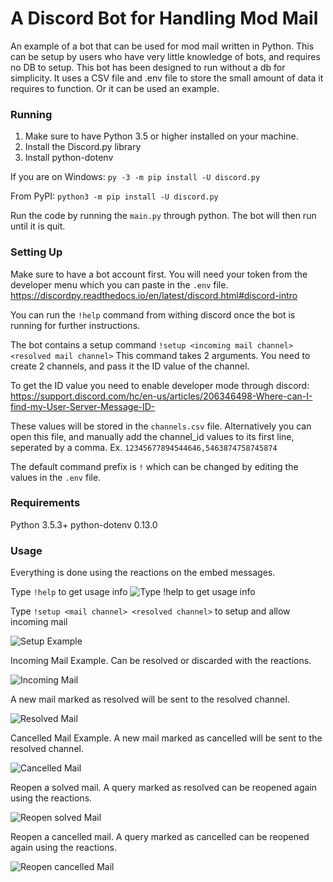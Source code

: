 # A Discord Bot for Handling Mod Mail

An example of a bot that can be used for mod mail written in Python. This can be setup by users who have very little knowledge of bots, and requires no DB to setup. This bot has been designed to run without a db for simplicity. It uses a CSV file and .env file to store the small amount of data it requires to function. Or it can be used an example.

### Running
1. Make sure to have Python 3.5 or higher installed on your machine.
2. Install the Discord.py library
3. Install python-dotenv

If you are on Windows: ``py -3 -m pip install -U discord.py``

From PyPI: ``python3 -m pip install -U discord.py``

Run the code by running the `main.py` through python. The bot will then run until it is quit.

### Setting Up
Make sure to have a bot account first. You will need your token from the developer menu which you can paste in the `.env` file. https://discordpy.readthedocs.io/en/latest/discord.html#discord-intro

You can run the `!help` command from withing discord once the bot is running for further instructions.

The bot contains a setup command `!setup <incoming mail channel> <resolved mail channel>`
This command takes 2 arguments. You need to create 2 channels, and pass it the ID value of the channel.

To get the ID value you need to enable developer mode through discord: https://support.discord.com/hc/en-us/articles/206346498-Where-can-I-find-my-User-Server-Message-ID-

These values will be stored in the `channels.csv` file. Alternatively you can open this file, and manually
add the channel_id values to its first line, seperated by a comma. Ex. `12345677894544646,5463874758745874`

The default command prefix is `!` which can be changed by editing the values in the `.env` file.

### Requirements
Python 3.5.3+
python-dotenv 0.13.0 

### Usage
Everything is done using the reactions on the embed messages.

Type `!help` to get usage info
![Type !help to get usage info](https://cdn.discordapp.com/attachments/720380826415792159/723590539144069201/help.PNG)

Type `!setup <mail channel> <resolved channel>` to setup and allow incoming mail

![Setup Example](https://cdn.discordapp.com/attachments/720380826415792159/723590835970637894/setup.PNG)

Incoming Mail Example. Can be resolved or discarded with the reactions.

![Incoming Mail](https://cdn.discordapp.com/attachments/720380826415792159/723591343091220490/mail.PNG)

A new mail marked as resolved will be sent to the resolved channel. 

![Resolved Mail](https://cdn.discordapp.com/attachments/720380826415792159/723591388423520407/resolved.PNG)


Cancelled Mail Example. A new mail marked as cancelled will be sent to the resolved channel. 

![Cancelled Mail](https://cdn.discordapp.com/attachments/720380826415792159/723592705313079296/cancelled.PNG)

Reopen a solved mail. A query  marked as resolved can be reopened again using the reactions.

![Reopen solved Mail](https://cdn.discordapp.com/attachments/720380826415792159/723593156054220970/reopened_a_solved.PNG)

Reopen a cancelled mail. A query  marked as cancelled can be reopened again using the reactions.

![Reopen cancelled Mail](https://cdn.discordapp.com/attachments/720380826415792159/723593167915712522/reopen_cancelled.PNG)



